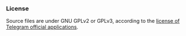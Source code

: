 ### License

Source files are under GNU GPLv2 or GPLv3, according to the [license of Telegram official applications](https://telegram.org/apps#source-code).

